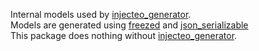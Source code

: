 Internal models used by [injecteo_generator].\
Models are generated using [freezed] and [json_serializable]\
This package does nothing without [injecteo_generator].

[freezed]: https://pub.dev/packages/freezed
[json_serializable]: https://pub.dev/packages/json_serializable
[injecteo_generator]: https://pub.dev/packages/injecteo_generator